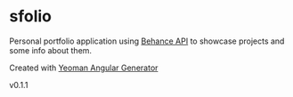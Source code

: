 sfolio
======

Personal portfolio application using [Behance API](https://www.behance.net/dev/api/console "Behance API Console") to showcase projects and some info about them.

Created with [Yeoman Angular Generator](https://github.com/yeoman/generator-angular "Yeoman Angular Generator Github Repository")

v0.1.1
